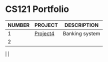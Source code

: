 # CS121 Portfolio

| NUMBER | PROJECT | DESCRIPTION |
|--------|---------|-------------|
|   1    |[Project4](https://github.com/Hosman2/CS121Portfolio/tree/master) |Banking system|
|2| 
|
|

